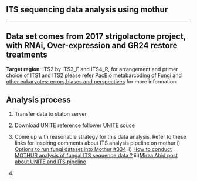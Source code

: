 ##                               ITS sequencing data analysis using mothur

---
Data set comes from 2017 strigolactone project, with RNAi, Over-expression and GR24 restore treatments
---

**Target region**: ITS2 by ITS3_F and ITS4_R, for arrangement and primer choice of ITS1 and ITS2 please refer [PacBio metabarcoding of Fungi and other eukaryotes: errors,biases and perspectives](https://nph.onlinelibrary.wiley.com/doi/epdf/10.1111/nph.14776) for more information.

## Analysis process

1) Transfer data to staton server
2) Download UNITE reference follower [UNITE souce](https://unite.ut.ee/repository.php)
3) Come up with reasonable strategy for this data analysis.
    Refer to these links for inspiring comments about ITS analysis pipeline on mothur
    i) [Options to run fungi dataset into Mothur #334](https://github.com/mothur/mothur/issues/334)
    ii) [How to conduct MOTHUR analysis of fungal ITS sequence data ?](https://www.researchgate.net/post/How_to_conduct_MOTHUR_analysis_of_fungal_ITS_sequence_data#view=5b8b808584a7c142a218a9b0)
    iii)[Mirza Abid post about UNITE and ITS pipeline](https://www.researchgate.net/post/Mothur-formatted_UNITE_database)
    
4) 
